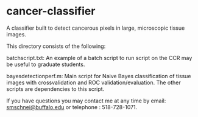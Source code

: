 # cancer-classifier
A classifier built to detect cancerous  pixels in large, microscopic tissue images.

This directory consists of the following:

batchscript.txt: An example of a batch script to run script on the CCR may be useful to graduate students.

bayesdetectionperf.m: Main script for Naive Bayes classification of tissue images with crossvalidation and ROC validation/evaluation.
The other scripts are dependencies to this script.


If you have questions you may contact me at any time by email: smschnei@buffalo.edu or telephone : 518-728-1071.

